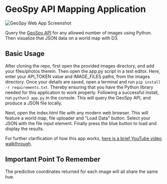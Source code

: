 # GeoSpy API Mapping Application

![GeoSpy Web App Screenshot](https://hosting.photobucket.com/images/i/bernhoftbret/next-version-of-geospy-ui-screenshot.png)

Query the [GeoSpy API](https://dev.geospy.ai/docs/routes#overview) for any allowed number of images using Python. Then visualize that JSON data on a world map with D3.

## Basic Usage
After cloning the repo, first open the provided images directory, and add your files/photos therein. Then open the app.py script in a text editor. Here, enter your API_TOKEN value and IMAGE_FILES paths, from the images directory. Once your details are saved, open a terminal and run `pip install -r requirements.txt`. Thereby ensuring that you have the Python library needed for this application to work properly. Following a successful install, run `python3 app.py` in the console. This will query the GeoSpy API, and produce a JSON file locally.

Next, open the index.html file with any modern web browser. This will feature a world map, file uploader and "Load Data" button. Select your JSON with the file input element. Finally press the blue button to load and display the results.

For further clarification of how this app works, [here is a brief YouTube video walkthrough](https://youtu.be/tLm-AYzF2fs).

## Important Point To Remember
The predictive coordinates returned for each image will all share the same hue.
